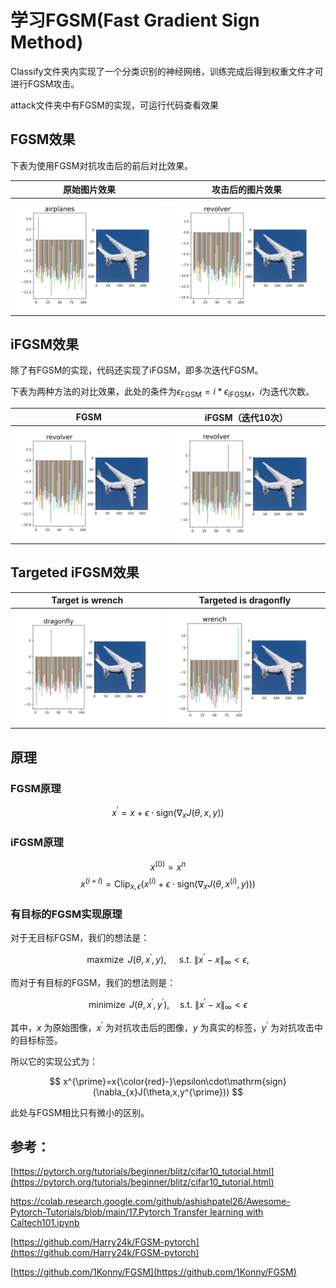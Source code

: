 # 学习FGSM(Fast Gradient Sign Method)

Classify文件夹内实现了一个分类识别的神经网络，训练完成后得到权重文件才可进行FGSM攻击。

attack文件夹中有FGSM的实现，可运行代码查看效果

## FGSM效果

下表为使用FGSM对抗攻击后的前后对比效果。

原始图片效果          |  攻击后的图片效果
:-------------------------:|:-------------------------:
![](img/before.svg)  |![](img/after.svg)

## iFGSM效果

除了有FGSM的实现，代码还实现了iFGSM，即多次迭代FGSM。

下表为两种方法的对比效果，此处的条件为$\epsilon_{\mathrm{FGSM}} = i*\epsilon_{\mathrm{iFGSM}}$，$i$为迭代次数。

FGSM          |  iFGSM（迭代10次）
:-------------------------:|:-------------------------:
![](img/after.svg)  |![](img/iter_after.svg)

## Targeted iFGSM效果
Target is wrench          | Targeted is dragonfly 
:-------------------------:|:-------------------------:
![](img/iter_after_targeted_dragonfly.svg)  |![](img/iter_after_targeted_wrench.svg)

## 原理

### FGSM原理

$$
x^{\prime}=x+\epsilon\cdot\mathrm{sign}(\nabla_{x}J(\theta,x,y))
$$

### iFGSM原理

$$
x^{(0)}=x^{n}
$$
$$
x^{(i+l)}=\mathrm{Clip}_{x,\epsilon}\left(x^{(i)}+\epsilon\cdot\mathrm{sign}(\nabla_{x}J(\theta,x^{(i)},y))\right)
$$

### 有目标的FGSM实现原理

对于无目标FGSM，我们的想法是：

$$
\operatorname{maxmize}~J(\theta,x^{\prime},y), \quad~\text{s.t.}~\|x^{\prime}-x\|_{\infty} < \epsilon,
$$

而对于有目标的FGSM，我们的想法则是：

$$
\operatorname{minimize }~J(\theta,x^{\prime},y^{\prime}),\quad\text{s.t.}~\|x^{\prime}-x\|_{\infty} < \epsilon
$$

其中，$x~$为原始图像，$x^{\prime}~$为对抗攻击后的图像，$y~$为真实的标签，$y^{\prime}~$为对抗攻击中的目标标签。

所以它的实现公式为：

$$
x^{\prime}=x{\color{red}-}\epsilon\cdot\mathrm{sign}(\nabla_{x}J(\theta,x,y^{\prime}))
$$

此处与FGSM相比只有微小的区别。

## 参考：

[https://pytorch.org/tutorials/beginner/blitz/cifar10_tutorial.html](https://pytorch.org/tutorials/beginner/blitz/cifar10_tutorial.html)

[https://colab.research.google.com/github/ashishpatel26/Awesome-Pytorch-Tutorials/blob/main/17.Pytorch Transfer learning with Caltech101.ipynb](https://colab.research.google.com/github/ashishpatel26/Awesome-Pytorch-Tutorials/blob/main/17.Pytorch%20Transfer%20learning%20with%20Caltech101.ipynb)

[https://github.com/Harry24k/FGSM-pytorch](https://github.com/Harry24k/FGSM-pytorch)

[https://github.com/1Konny/FGSM](https://github.com/1Konny/FGSM)

